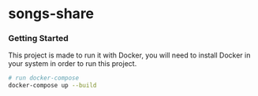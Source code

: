 # songs-share

### Getting Started
This project is made to run it with Docker, you will need to install Docker in your system in order to run this project.

```bash
# run docker-compose
docker-compose up --build
```
